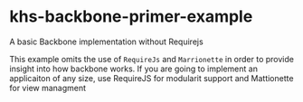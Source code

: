 # khs-backbone-primer-example
A basic Backbone implementation without Requirejs

This example omits the use of `RequireJs` and `Marrionette` in order to provide insight into how backbone works. If you are going to implement an applicaiton of any size, use RequireJS for modularit support and Mattionette for view managment
